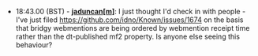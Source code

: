 * <a id="18:43.00">18:43.00 (BST)</a> - __[jaduncan[m]](https://github.com/jaduncan[m])__: I just thought I'd check in with people - I've just filed https://github.com/idno/Known/issues/1674 on the basis that bridgy webmentions are being ordered by webmention receipt time rather than the dt-published mf2 property. Is anyone else seeing this behaviour?
